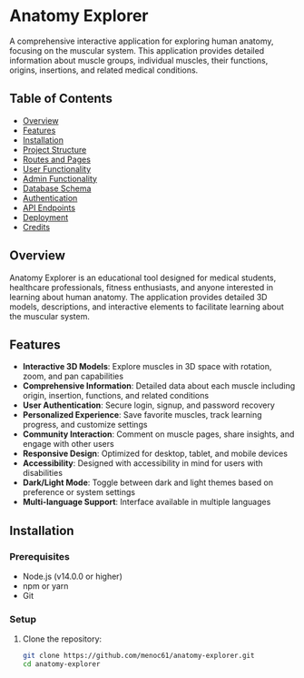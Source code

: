 # Anatomy Explorer

A comprehensive interactive application for exploring human anatomy, focusing on the muscular system. This application provides detailed information about muscle groups, individual muscles, their functions, origins, insertions, and related medical conditions.

## Table of Contents

- [Overview](#overview)
- [Features](#features)
- [Installation](#installation)
- [Project Structure](#project-structure)
- [Routes and Pages](#routes-and-pages)
- [User Functionality](#user-functionality)
- [Admin Functionality](#admin-functionality)
- [Database Schema](#database-schema)
- [Authentication](#authentication)
- [API Endpoints](#api-endpoints)
- [Deployment](#deployment)
- [Credits](#credits)

## Overview

Anatomy Explorer is an educational tool designed for medical students, healthcare professionals, fitness enthusiasts, and anyone interested in learning about human anatomy. The application provides detailed 3D models, descriptions, and interactive elements to facilitate learning about the muscular system.

## Features

- **Interactive 3D Models**: Explore muscles in 3D space with rotation, zoom, and pan capabilities
- **Comprehensive Information**: Detailed data about each muscle including origin, insertion, functions, and related conditions
- **User Authentication**: Secure login, signup, and password recovery
- **Personalized Experience**: Save favorite muscles, track learning progress, and customize settings
- **Community Interaction**: Comment on muscle pages, share insights, and engage with other users
- **Responsive Design**: Optimized for desktop, tablet, and mobile devices
- **Accessibility**: Designed with accessibility in mind for users with disabilities
- **Dark/Light Mode**: Toggle between dark and light themes based on preference or system settings
- **Multi-language Support**: Interface available in multiple languages

## Installation

### Prerequisites

- Node.js (v14.0.0 or higher)
- npm or yarn
- Git

### Setup

1. Clone the repository:
   ```bash
   git clone https://github.com/menoc61/anatomy-explorer.git
   cd anatomy-explorer